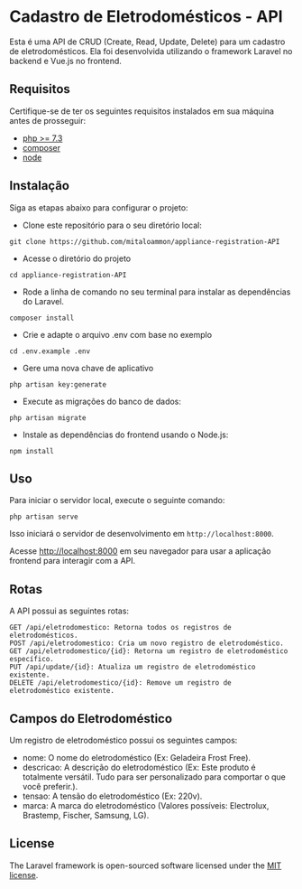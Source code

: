 # Cadastro de Eletrodomésticos - API

Esta é uma API de CRUD (Create, Read, Update, Delete) para um cadastro de eletrodomésticos. Ela foi desenvolvida utilizando o framework Laravel no backend e Vue.js no frontend.

## Requisitos

Certifique-se de ter os seguintes requisitos instalados em sua máquina antes de prosseguir:

-   [php >= 7.3](https://www.php.net/)
-   [composer](https://getcomposer.org/download/)
-   [node](https://nodejs.org)

## Instalação

Siga as etapas abaixo para configurar o projeto:

-   Clone este repositório para o seu diretório local:

`git clone https://github.com/mitaloammon/appliance-registration-API`

-   Acesse o diretório do projeto

`cd appliance-registration-API`

-   Rode a linha de comando no seu terminal para instalar as dependências do Laravel.

`composer install`

-   Crie e adapte o arquivo .env com base no exemplo

`cd .env.example .env`

-   Gere uma nova chave de aplicativo

`php artisan key:generate`

-   Execute as migrações do banco de dados:

`php artisan migrate`

-   Instale as dependências do frontend usando o Node.js:

`npm install`

## Uso

Para iniciar o servidor local, execute o seguinte comando:

`php artisan serve`

Isso iniciará o servidor de desenvolvimento em `http://localhost:8000`.

Acesse [http://localhost:8000](http://localhost:8000) em seu navegador para usar a aplicação frontend para interagir com a API.

## Rotas

A API possui as seguintes rotas:

```
GET /api/eletrodomestico: Retorna todos os registros de eletrodomésticos.
POST /api/eletrodomestico: Cria um novo registro de eletrodoméstico.
GET /api/eletrodomestico/{id}: Retorna um registro de eletrodoméstico específico.
PUT /api/update/{id}: Atualiza um registro de eletrodoméstico existente.
DELETE /api/eletrodomestico/{id}: Remove um registro de eletrodoméstico existente.
```

## Campos do Eletrodoméstico

Um registro de eletrodoméstico possui os seguintes campos:

-   nome: O nome do eletrodoméstico (Ex: Geladeira Frost Free).
-   descricao: A descrição do eletrodoméstico (Ex: Este produto é totalmente versátil. Tudo para ser personalizado para comportar o que você preferir.).
-   tensao: A tensão do eletrodoméstico (Ex: 220v).
-   marca: A marca do eletrodoméstico (Valores possíveis: Electrolux, Brastemp, Fischer, Samsung, LG).

## License

The Laravel framework is open-sourced software licensed under the [MIT license](https://opensource.org/licenses/MIT).
